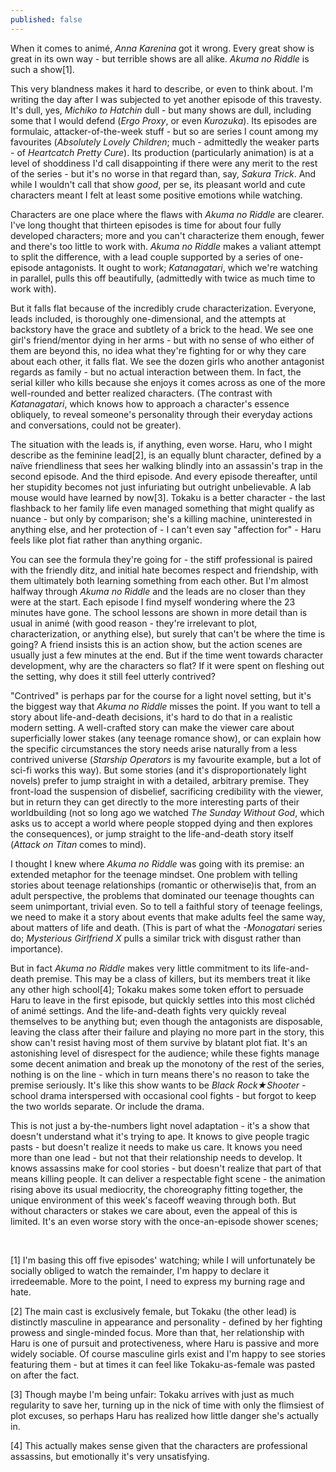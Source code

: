```yaml
---
published: false
---
```


When it comes to animé, *Anna Karenina* got it wrong. Every great show is great in its own way - but terrible shows are all alike. *Akuma no Riddle* is such a show[1].

This very blandness makes it hard to describe, or even to think about. I'm writing the day after I was subjected to yet another episode of this travesty. It's dull, yes, *Michiko to Hatchin* dull - but many shows are dull, including some that I would defend (*Ergo Proxy*, or even *Kurozuka*). Its episodes are formulaic, attacker-of-the-week stuff - but so are series I count among my favourites (*Absolutely Lovely Children*; much - admittedly the weaker parts - of *Heartcatch Pretty Cure*).  Its production (particularly animation) is at a level of shoddiness I'd call disappointing if there were any merit to the rest of the series - but it's no worse in that regard than, say, *Sakura Trick*. And while I wouldn't call that show *good*, per se, its pleasant world and cute characters meant I felt at least some positive emotions while watching.

Characters are one place where the flaws with *Akuma no Riddle* are clearer. I've long thought that thirteen episodes is time for about four fully developed characters; more and you can't characterize them enough, fewer and there's too little to work with. *Akuma no Riddle* makes a valiant attempt to split the difference, with a lead couple supported by a series of one-episode antagonists. It ought to work; *Katanagatari*, which we're watching in parallel, pulls this off beautifully, (admittedly with twice as much time to work with).

But it falls flat because of the incredibly crude characterization. Everyone, leads included, is thoroughly one-dimensional, and the attempts at backstory have the grace and subtlety of a brick to the head. We see one girl's friend/mentor dying in her arms - but with no sense of who either of them are beyond this, no idea what they're fighting for or why they care about each other, it falls flat. We see the dozen girls who another antagonist regards as family - but no actual interaction between them. In fact, the serial killer who kills because she enjoys it comes across as one of the more well-rounded and better realized characters. (The contrast with *Katanagatari*, which knows how to approach a character's essence obliquely, to reveal someone's personality through their everyday actions and conversations, could not be greater).

The situation with the leads is, if anything, even worse. Haru, who I might describe as the feminine lead[2], is an equally blunt character, defined by a naïve friendliness that sees her walking blindly into an assassin's trap in the second episode. And the third episode. And every episode thereafter, until her stupidity becomes not just infuriating but outright unbelievable. A lab mouse would have learned by now[3]. Tokaku is a better character - the last flashback to her family life even managed something that might qualify as nuance - but only by comparison; she's a killing machine, uninterested in anything else, and her protection of - I can't even say "affection for" - Haru feels like plot fiat rather than anything organic.

You can see the formula they're going for - the stiff professional is paired with the friendly ditz, and initial hate becomes respect and friendship, with them ultimately both learning something from each other. But I'm almost halfway through *Akuma no Riddle* and the leads are no closer than they were at the start. Each episode I find myself wondering where the 23 minutes have gone. The school lessons are shown in more detail than is usual in animé (with good reason - they're irrelevant to plot, characterization, or anything else), but surely that can't be where the time is going? A friend insists this is an action show, but the action scenes are usually just a few minutes at the end. But if the time went towards character development, why are the characters so flat? If it were spent on fleshing out the setting, why does it still feel utterly contrived? 

"Contrived" is perhaps par for the course for a light novel setting, but it's the biggest way that *Akuma no Riddle* misses the point. If you want to tell a story about life-and-death decisions, it's hard to do that in a realistic modern setting. A well-crafted story can make the viewer care about superficially lower stakes (any teenage romance show), or can explain how the specific circumstances the story needs arise naturally from a less contrived universe (*Starship Operators* is my favourite example, but a lot of sci-fi works this way). But some stories (and it's disproportionately light novels) prefer to jump straight in with a detailed, arbitrary premise. They front-load the suspension of disbelief, sacrificing credibility with the viewer, but in return they can get directly to the more interesting parts of their worldbuilding (not so long ago we watched *The Sunday Without God*, which asks us to accept a world where people stopped dying and then explores the consequences), or jump straight to the life-and-death story itself (*Attack on Titan* comes to mind).

I thought I knew where *Akuma no Riddle* was going with its premise: an extended metaphor for the teenage mindset. One problem with telling stories about teenage relationships (romantic or otherwise)is that, from an adult perspective, the problems that dominated our teenage thoughts can seem unimportant, trivial even. So to tell a faithful story of teenage feelings, we need to make it a story about events that make adults feel the same way, about matters of life and death. (This is part of what the *-Monogatari* series do; *Mysterious Girlfriend X* pulls a similar trick with disgust rather than importance). 

But in fact *Akuma no Riddle* makes very little commitment to its life-and-death premise. This may be a class of killers, but its members treat it like any other high school[4]; Tokaku makes some token effort to persuade Haru to leave in the first episode, but quickly settles into this most clichéd of animé settings. And the life-and-death fights very quickly reveal themselves to be anything but; even though the antagonists are disposable, leaving the class after their failure and playing no more part in the story, this show can't resist having most of them survive by blatant plot fiat. It's an astonishing level of disrespect for the audience; while these fights manage some decent animation and break up the monotony of the rest of the series, nothing is on the line - which in turn means there's no reason to take the premise seriously. It's like this show wants to be *Black Rock★Shooter* - school drama interspersed with occasional cool fights - but forgot to keep the two worlds separate. Or include the drama.

This is not just a by-the-numbers light novel adaptation - it's a show that doesn't understand what it's trying to ape. It knows to give people tragic pasts - but doesn't realize it needs to make us care. It knows you need more than one lead - but not that their relationship needs to develop. It knows assassins make for cool stories - but doesn't realize that part of that means killing people. It can deliver a respectable fight scene - the animation rising above its usual mediocrity, the choreography fitting together, the unique environment of this week's faceoff weaving through both. But without characters or stakes we care about, even the appeal of this is limited. It's an even worse story with the once-an-episode shower scenes; 

<br />
<p />

[1] I'm basing this off five episodes' watching; while I will unfortunately be socially obliged to watch the remainder, I'm happy to declare it irredeemable. More to the point, I need to express my burning rage and hate.

[2] The main cast is exclusively female, but Tokaku (the other lead) is distinctly masculine in appearance and personality - defined by her fighting prowess and single-minded focus. More than that, her relationship with Haru is one of pursuit and protectiveness, where Haru is passive and more widely sociable. Of course masculine girls exist and I'm happy to see stories featuring them - but at times it can feel like Tokaku-as-female was pasted on after the fact.

[3] Though maybe I'm being unfair: Tokaku arrives with just as much regularity to save her, turning up in the nick of time with only the flimsiest of plot excuses, so perhaps Haru has realized how little danger she's actually in.

[4] This actually makes sense given that the characters are professional assassins, but emotionally it's very unsatisfying.
